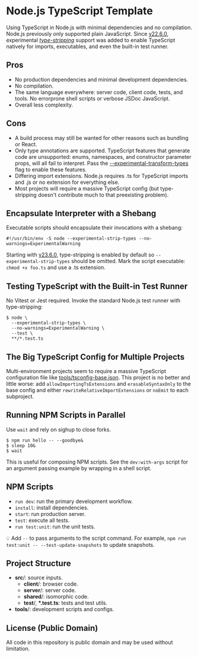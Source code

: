 # Node.js TypeScript Template

Using TypeScript in Node.js with minimal dependencies and no compilation.
Node.js previously only supported plain JavaScript. Since [v22.6.0],
experimental _[type-stripping]_ support was added to enable TypeScript natively
for imports, executables, and even the built-in test runner.

## Pros

- No production dependencies and minimal development dependencies.
- No compilation.
- The same language everywhere: server code, client code, tests, and tools. No
  errorprone shell scripts or verbose JSDoc JavaScript.
- Overall less complexity.

## Cons

- A build process may still be wanted for other reasons such as bundling or
  React.
- Only type annotations are supported. TypeScript features that generate code
  are unsupported: enums, namespaces, and constructor parameter props, will all
  fail to interpret. Pass the [--experimental-transform-types] flag to enable
  these features.
- Differing import extensions. Node.js requires .ts for TypeScript imports and
  .js or no extension for everything else.
- Most projects will require a massive TypeScript config (but type-stripping
  doesn't contribute much to that preexisting problem).

[v22.6.0]:
  https://github.com/nodejs/node/blob/v22.6.0/doc/changelogs/CHANGELOG_V22.md#experimental-typescript-support-via-strip-types
[type-stripping]: https://nodejs.org/en/learn/typescript/run-natively
[--experimental-transform-types]: https://nodejs.org/en/blog/release/v22.7.0#experimental-transform-types-support

## Encapsulate Interpreter with a Shebang

Executable scripts should encapsulate their invocations with a shebang:

```
#!/usr/bin/env -S node --experimental-strip-types --no-warnings=ExperimentalWarning
```

Starting with [v23.6.0], type-stripping is enabled by default so
`--experimental-strip-types` should be omitted. Mark the script executable:
`chmod +x foo.ts` and use a .ts extension.

[v23.6.0]:
  https://github.com/nodejs/node/blob/v23.6.0/doc/changelogs/CHANGELOG_V23.md#unflagging---experimental-strip-types

## Testing TypeScript with the Built-in Test Runner

No Vitest or Jest required. Invoke the standard Node.js test runner with
type-stripping:

```
$ node \
  --experimental-strip-types \
  --no-warnings=ExperimentalWarning \
  --test \
  **/*.test.ts
```

## The Big TypeScript Config for Multiple Projects

Multi-environment projects seem to require a massive TypeScript configuration
file like [tools/tsconfig-base.json](tools/tsconfig-base.json). This project is
no better and little worse: add `allowImportingTsExtensions` and
`erasableSyntaxOnly` to the base config and either
`rewriteRelativeImportExtensions` or `noEmit` to each subproject.

## Running NPM Scripts in Parallel

Use `wait` and rely on sighup to close forks.

```
$ npm run hello -- --goodbye&
$ sleep 10&
$ wait
```

This is useful for composing NPM scripts. See the `dev:with-args` script for an
argument passing example by wrapping in a shell script.

## NPM Scripts

- `run dev`: run the primary development workflow.
- `install`: install dependencies.
- `start`: run production server.
- `test`: execute all tests.
- `run test:unit`: run the unit tests.

💡 Add `--` to pass arguments to the script command. For example,
`npm run test:unit -- --test-update-snapshots` to update snapshots.

## Project Structure

- **src**/: source inputs.
  - **client**/: browser code.
  - **server**/: server code.
  - **shared**/: isomorphic code.
  - **test**/, **\*.test.ts**: tests and test utils.
- **tools**/: development scripts and configs.

## License (Public Domain)

All code in this repository is public domain and may be used without limitation.

